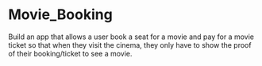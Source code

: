 # Movie_Booking
Build an app that allows a user book a seat for a movie and pay for a movie ticket so that when they visit the cinema, they only have to show the proof of their booking/ticket to see a movie.
